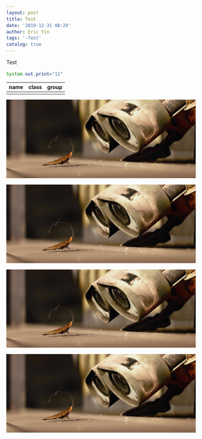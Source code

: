 ```yaml
---
layout: post
title: Test
date: '2019-12-31 08:29'
author: Eric Yin
tags: '-Test'
catalog: true
---
```


Test

```java
System.out.print="11"
```

name | class | group
---- | ----- | -----
     |

![SCSS](/img/404-bg.jpg)

![SCSS](/img/404-bg.jpg)

![SCSS](/img/404-bg.jpg)

![SCSS](/img/404-bg.jpg)
